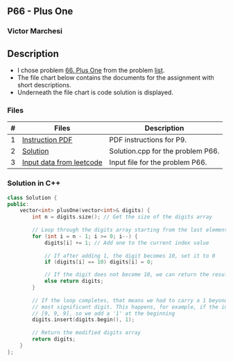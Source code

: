 ## P66 - Plus One
### Victor Marchesi

## Description

- I chose problem [66. Plus One](https://leetcode.com/problems/plus-one/description/) from the problem [list](https://github.com/rugbyprof/4883-Programming_Techniques/tree/master/Assignments/05-A05).
- The file chart below contains the documents for the assignment with short descriptions.
- Underneath the file chart is code solution is displayed.

### Files

|   #   | Files    | Description                      |
| :---: | -------- | -------------------------------- |
|  1  | [Instruction PDF](./P66.pdf) | PDF instructions for P9. |
|  2  | [Solution](./solution.cpp) | Solution.cpp for the problem P66. |
|  3  | [Input data from leetcode](./input.txt) | Input file for the problem P66. |

### Solution in C++
```c++
class Solution {
public:
    vector<int> plusOne(vector<int>& digits) {
        int n = digits.size(); // Get the size of the digits array
        
        // Loop through the digits array starting from the last element
        for (int i = n - 1; i >= 0; i--) {
            digits[i] += 1; // Add one to the current index value
            
            // If after adding 1, the digit becomes 10, set it to 0
            if (digits[i] == 10) digits[i] = 0;

            // If the digit does not become 10, we can return the result
            else return digits;
        }
        
        // If the loop completes, that means we had to carry a 1 beyond the
        // most significant digit. This happens, for example, if the input was
        // [9, 9, 9], so we add a '1' at the beginning
        digits.insert(digits.begin(), 1);
        
        // Return the modified digits array
        return digits;
    }
};